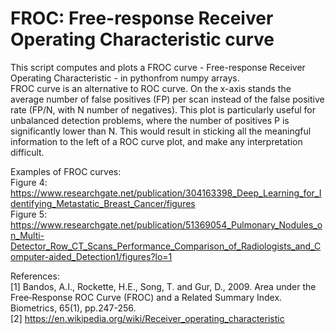 # FROC: Free-response Receiver Operating Characteristic curve

This script computes and plots a FROC curve - Free-response Receiver Operating Characteristic - in pythonfrom numpy arrays. <br />
FROC curve is an alternative to ROC curve. On the x-axis stands the average number of false positives (FP) per scan instead of the false positive rate (FP/N, with N number of negatives). This plot is particularly useful for unbalanced detection problems, where the number of positives P is significantly lower than N. This would result in sticking all the meaningful information to the left of a ROC curve plot, and make any interpretation difficult.

Examples of FROC curves:<br />
Figure 4: https://www.researchgate.net/publication/304163398_Deep_Learning_for_Identifying_Metastatic_Breast_Cancer/figures <br />
Figure 5: https://www.researchgate.net/publication/51369054_Pulmonary_Nodules_on_Multi-Detector_Row_CT_Scans_Performance_Comparison_of_Radiologists_and_Computer-aided_Detection1/figures?lo=1

References:<br />
[1] Bandos, A.I., Rockette, H.E., Song, T. and Gur, D., 2009. Area under the Free‐Response ROC Curve (FROC) and a Related Summary Index. Biometrics, 65(1), pp.247-256. <br />
[2] https://en.wikipedia.org/wiki/Receiver_operating_characteristic
